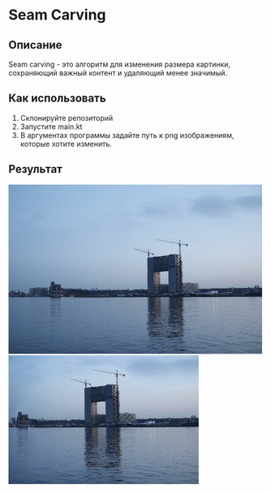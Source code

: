 # Seam Carving
## Описание
Seam carving - это алгоритм для изменения размера картинки, сохраняющий важный контент и удаляющий менее значимый.
## Как использовать
1. Склонируйте репозиторий
2. Запустите main.kt
3. В аргументах программы задайте путь к png изображениям, которые хотите изменить.
## Результат
![origin_image](src/test/originalPng/blue.png)
![resize_image](src/test/resizePng/resize-blue.png)
